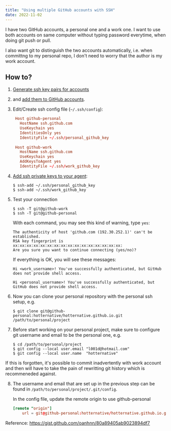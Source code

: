 ```yaml
---
title: "Using multiple GitHub accounts with SSH"
date: 2022-11-02
---
```


I have two GitHub accounts, a personal one and a work one. 
I want to use both accounts on same computer without typing password everytime, 
when doing git push or pull.

I also want git to distinguish the two accounts automatically, i.e. when committng to my personal 
repo, I don't need to worry that the author is my work account.


## How to?
1. [Generate ssh key pairs for accounts](https://help.github.com/articles/generating-a-new-ssh-key/) 
2. and [add them to GitHub accounts](https://help.github.com/articles/adding-a-new-ssh-key-to-your-github-account/).
3. Edit/Create ssh config file (`~/.ssh/config`):

   ```conf
    Host github-personal
      HostName ssh.github.com
      UseKeychain yes
      IdentitiesOnly yes
      IdentityFile ~/.ssh/personal_github_key
    
    Host github-work
      HostName ssh.github.com
      UseKeychain yes
      AddKeysToAgent yes
      IdentityFile ~/.ssh/work_github_key
   ```
   
4. [Add ssh private keys to your agent](https://help.github.com/articles/adding-a-new-ssh-key-to-the-ssh-agent/):

   ```shell
   $ ssh-add ~/.ssh/personal_github_key
   $ ssh-add ~/.ssh/work_github_key
   ```

5. Test your connection

   ```shell
   $ ssh -T git@github-work
   $ ssh -T git@github-personal
   ```

   With each command, you may see this kind of warning, type `yes`:

   ```shell
   The authenticity of host 'github.com (192.30.252.1)' can't be established.
   RSA key fingerprint is xx:xx:xx:xx:xx:xx:xx:xx:xx:xx:xx:xx:xx:xx:xx:xx:
   Are you sure you want to continue connecting (yes/no)?
   ```

   If everything is OK, you will see these messages:

   ```shell
   Hi <work_username>! You've successfully authenticated, but GitHub does not provide shell access.
   ```
   
   ```shell
   Hi <personal_username>! You've successfully authenticated, but GitHub does not provide shell access.
   ```

6. Now you can clone your personal repository with the personal ssh setup, e.g.
   ```shell
   $ git clone git@github-personal:hotternative/hotternative.github.io.git /path/to/personal/project
   
7. Before start working on your personal project, make sure to configure git username and email to be 
the personal one, e.g.
    ```shell
   $ cd /path/to/personal/project 
   $ git config --local user.email "l001d@hotmail.com"
   $ git config --local user.name  "hotternative"
If this is forgotten, it's possible to commit inadvertently with work account and then 
will have to take the pain of rewritting git history which is recommeneded against.

8. The username and email that are set up in the previous step 
can be found in `/path/to/personal/project/.git/config`.

    In the config file, update the remote origin to use github-personal 
    ```conf
    [remote "origin"]
        url = git@github-personal:hotternative/hotternative.github.io.git
   
Reference: https://gist.github.com/oanhnn/80a89405ab9023894df7